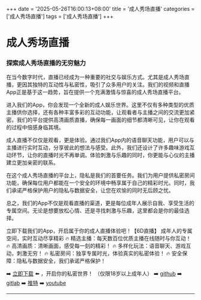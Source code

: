 +++
date = '2025-05-26T16:00:13+08:00'
title = '成人秀场直播'
categories = ['成人秀场直播']
tags = ['成人秀场直播']
+++

# 成人秀场直播

### 探索成人秀场直播的无穷魅力

在当今数字时代，直播已经成为一种重要的社交与娱乐方式。尤其是成人秀场直播，更因其独特的互动性与私密性，吸引了众多用户的关注。我们的视频和直播App正是基于这一趋势，旨在提供一个充满激情与惊喜的成人秀场直播平台。

进入我们的App，你会发现一个全新的成人娱乐世界。这里不仅有多种类型的优质主播供你选择，还有各种丰富多彩的互动功能，让观看者与主播之间的交流更加紧密。我们的平台提供高清画质直播，确保每一画面的细节都清晰可见，让你在观看的过程中倍感身临其境。

成人直播不仅仅是观看，更是体验。通过我们App内的语音聊天功能，用户可以与主播进行实时互动，分享彼此的想法与感受。此外，我们还设计了许多趣味游戏互动环节，让你的直播时光不再单调。体验刺激与乐趣的同时，你更能与心仪的主播建立更加亲密的联系。

在这个成人秀场直播的平台上，隐私是我们的首要任务。我们为用户提供私密房间功能，确保每位用户都能在一个安全的环境中畅享属于自己的精彩时光。同时，我们承诺严格保护用户的隐私与数据安全，让您在欢愉的同时无后顾之忧。

总之，我们的App不仅是观看直播的渠道，更是每位成年人展示自我、享受生活的专属空间。无论是想要放松心情、还是寻找刺激与乐趣，这里都会是你的最佳选择。

立即下载我们的App，开启属于你的成人直播体验吧！【6D直播】
成年人的专属空间，实时互动尽享精彩
🔥 精选主播：每天数百位优质主播在线随时与你互动！
🔥 高清画质：清晰画面，感受每一刻的精彩！
🔥 多样化玩法：语音聊天、游戏互动，刺激无穷！
🔥 私密房间：独享专属时光，体验真实的私密体验！
🔥 安全保障：隐私与数据安全，我们承诺严格保护！

➡️ [立即下载](https://down123.s3.ap-east-1.amazonaws.com/down/down.html?channelCode=blog) ⬅️ ，开启你的私密世界！
（仅限18岁以上成年人）
➡️ [github](https://aldult-live.github.io/)
➡️ [gitlab](https://seo-09598d.gitlab.io/)
➡️ [推特](https://x.com/wegame33)
➡️ [youtube](https://www.youtube.com/@6Dlive)

---
